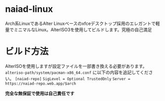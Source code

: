 # naiad-linux
Arch系LinuxであるAlter Linuxベースのxfceデスクトップ採用のエレガントで軽量でミニマルなLinux。AlterISO3を使用してビルドします。究極の自己満足


# ビルド方法
AlterISOを使用しますが設定ファイルを一部書き換える必要があります。
`alteriso-path/system/pacman-x86_64.conf` に以下の内容を追記してください。
`[naiad-repo]`
`SigLevel = Optional TrustedOnly`
`Server = https://naiad-repo.web.app/$arch`


**完全な無保証で使用は自己責任です**



